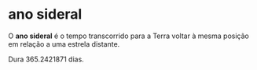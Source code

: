 # ano sideral

O **ano sideral** é o tempo transcorrido para a Terra voltar à mesma posição em relação a uma estrela distante.

Dura 365.2421871 dias.